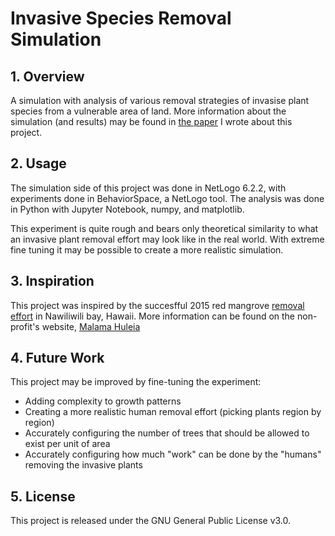 # Invasive Species Removal Simulation
## 1. Overview
A simulation with analysis of various removal strategies of invasise plant species from a vulnerable area of land. 
More information about the simulation (and results) may be found in [the paper](Optimizing_Invasive_Plant_Removal_Efforts.pdf)
 I wrote about this project.

## 2. Usage
The simulation side of this project was done in NetLogo 6.2.2, with experiments done in BehaviorSpace, 
a NetLogo tool. The analysis was done in Python with Jupyter Notebook, numpy, and matplotlib. 

This experiment is quite rough and bears only theoretical similarity to what an invasive plant removal effort may look like in the real world. 
With extreme fine tuning it may be possible to create a more realistic simulation. 

## 3. Inspiration
This project was inspired by the succesfful 2015 red 
mangrove [removal effort](https://malamahuleia.files.wordpress.com/2015/06/red-mangrove-invasive-species-action-plan_final.pdf) in Nawiliwili bay, Hawaii. 
More information can be found on the non-profit's website, [Malama Huleia](https://malamahuleia.org/)

## 4. Future Work
This project may be improved by fine-tuning the experiment:
- Adding complexity to growth patterns
- Creating a more realistic human removal effort (picking plants region by region)
- Accurately configuring the number of trees that should be allowed to exist per unit of area
- Accurately configuring how much "work" can be done by the "humans" removing the invasive plants

## 5. License
This project is released under the GNU General Public License v3.0.
